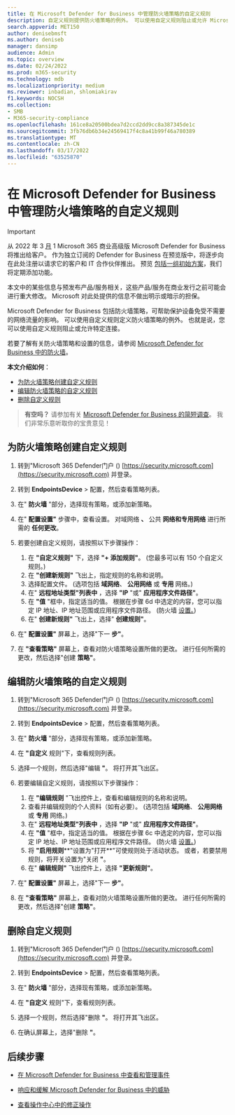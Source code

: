 ```yaml
---
title: 在 Microsoft Defender for Business 中管理防火墙策略的自定义规则
description: 自定义规则提供防火墙策略的例外。 可以使用自定义规则阻止或允许 Microsoft Defender for Business 中的特定连接
search.appverid: MET150
author: denisebmsft
ms.author: deniseb
manager: dansimp
audience: Admin
ms.topic: overview
ms.date: 02/24/2022
ms.prod: m365-security
ms.technology: mdb
ms.localizationpriority: medium
ms.reviewer: inbadian, shlomiakirav
f1.keywords: NOCSH
ms.collection:
- SMB
- M365-security-compliance
ms.openlocfilehash: 161ce8a20500bdea7d2ccd2dd9cc8a387345de1c
ms.sourcegitcommit: 3fb76db6b34e24569417f4c8a41b99f46a780389
ms.translationtype: MT
ms.contentlocale: zh-CN
ms.lasthandoff: 03/17/2022
ms.locfileid: "63525870"
---
```

# <a name="manage-your-custom-rules-for-firewall-policies-in-microsoft-defender-for-business"></a>在 Microsoft Defender for Business 中管理防火墙策略的自定义规则

> [!IMPORTANT]
> 从 2022 年 3 [月](../../business-premium/index.md) 1 Microsoft 365 商业高级版 Microsoft Defender for Business 将推出给客户。 作为独立订阅的 Defender for Business 在预览版中，将逐步向在此处注册以请求它的客户和 IT 合作伙伴[](https://aka.ms/mdb-preview)推出。 预览 [包括一组初始方案](mdb-tutorials.md#try-these-preview-scenarios)，我们将定期添加功能。
> 
> 本文中的某些信息与预发布产品/服务相关，这些产品/服务在商业发行之前可能会进行重大修改。 Microsoft 对此处提供的信息不做出明示或暗示的担保。 


Microsoft Defender for Business 包括防火墙策略，可帮助保护设备免受不需要的网络流量的影响。 可以使用自定义规则定义防火墙策略的例外。 也就是说，您可以使用自定义规则阻止或允许特定连接。

若要了解有关防火墙策略和设置的信息，请参阅 [Microsoft Defender for Business 中的防火墙](mdb-firewall.md)。

**本文介绍如何**：

- [为防火墙策略创建自定义规则](#create-a-custom-rule-for-a-firewall-policy)
- [编辑防火墙策略的自定义规则](#edit-a-custom-rule-for-a-firewall-policy)
- [删除自定义规则](#delete-a-custom-rule)

>
> **有空吗？**
> 请参加有关 <a href="https://microsoft.qualtrics.com/jfe/form/SV_0JPjTPHGEWTQr4y" target="_blank">Microsoft Defender for Business 的简短调查</a>。 我们非常乐意听取你的宝贵意见！
>

## <a name="create-a-custom-rule-for-a-firewall-policy"></a>为防火墙策略创建自定义规则

1. 转到"Microsoft 365 Defender门户 () [https://security.microsoft.com](https://security.microsoft.com) 并登录。

2. 转到 **EndpointsDevice** >  配置，然后查看策略列表。

3. 在" **防火墙** "部分，选择现有策略，或添加新策略。

4. 在" **配置设置"** 步骤中，查看设置。 对域网络 **、** 公共 **网络和专用网络** 进行所需的 **任何更改**。

5. 若要创建自定义规则，请按照以下步骤操作： 

   1. 在 **"自定义规则"** 下，选择 **"+ 添加规则"**。  (您最多可以有 150 个自定义规则。) 
   2. 在 **"创建新规则"** 飞出上，指定规则的名称和说明。
   3. 选择配置文件。  (选项包括 **域网络**、 **公用网络** 或 **专用** 网络。) 
   4. 在" **远程地址类型"列表中** ，选择 **"IP** "或" **应用程序文件路径"**。
   5. 在 **"值** "框中，指定适当的值。 根据在步骤 6d 中选定的内容，您可以指定 IP 地址、IP 地址范围或应用程序文件路径。  (防火墙 [设置。](mdb-firewall.md)) 
   6. 在" **创建新规则"** 飞出上，选择" **创建规则"**。 

6. 在" **配置设置"** 屏幕上，选择"下一 **步"**。

7. 在 **"查看策略"** 屏幕上，查看对防火墙策略设置所做的更改。 进行任何所需的更改，然后选择"创建 **策略"**。

## <a name="edit-a-custom-rule-for-a-firewall-policy"></a>编辑防火墙策略的自定义规则

1. 转到"Microsoft 365 Defender门户 () [https://security.microsoft.com](https://security.microsoft.com) 并登录。

2. 转到 **EndpointsDevice** >  配置，然后查看策略列表。

3. 在" **防火墙** "部分，选择现有策略，或添加新策略。

4. 在 **"自定义** 规则"下，查看规则列表。

5. 选择一个规则，然后选择"编辑 **"**。 将打开其飞出区。

6. 若要编辑自定义规则，请按照以下步骤操作：

   1. 在 **"编辑规则** "飞出控件上，查看和编辑规则的名称和说明。
   2. 查看并编辑规则的个人资料（如有必要）。  (选项包括 **域网络**、 **公用网络** 或 **专用** 网络。) 
   3. 在" **远程地址类型"列表中** ，选择 **"IP** "或" **应用程序文件路径"**。
   4. 在 **"值** "框中，指定适当的值。 根据在步骤 6c 中选定的内容，您可以指定 IP 地址、IP 地址范围或应用程序文件路径。  (防火墙 [设置。](mdb-firewall.md)) 
   5. 将 **"启用规则****"设置为"打开**"可使规则处于活动状态。 或者，若要禁用规则，将开关设置为"关闭 **"**。
   6. 在" **编辑规则"** 飞出控件上，选择 **"更新规则"**。 

7. 在" **配置设置"** 屏幕上，选择"下一 **步"**。

8. 在 **"查看策略"** 屏幕上，查看对防火墙策略设置所做的更改。 进行任何所需的更改，然后选择"创建 **策略"**。

## <a name="delete-a-custom-rule"></a>删除自定义规则

1. 转到"Microsoft 365 Defender门户 () [https://security.microsoft.com](https://security.microsoft.com) 并登录。

2. 转到 **EndpointsDevice** >  配置，然后查看策略列表。

3. 在" **防火墙** "部分，选择现有策略，或添加新策略。

4. 在 **"自定义** 规则"下，查看规则列表。

5. 选择一个规则，然后选择"删除 **"**。 将打开其飞出区。

6. 在确认屏幕上，选择"删除 **"**。 

## <a name="next-steps"></a>后续步骤

- [在 Microsoft Defender for Business 中查看和管理事件](mdb-view-manage-incidents.md)

- [响应和缓解 Microsoft Defender for Business 中的威胁](mdb-respond-mitigate-threats.md)

- [查看操作中心中的修正操作](mdb-review-remediation-actions.md)